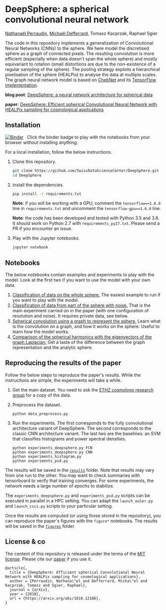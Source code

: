 # DeepSphere: a spherical convolutional neural network

[Nathanaël Perraudin][nath], [Michaël Defferrard][mdeff], Tomasz Kacprzak, Raphael Sgier

[nath]: https://perraudin.info
[mdeff]: http://deff.ch

The code in this repository implements a generalization of Convolutional Neural Networks (CNNs) to the sphere.
We here model the discretised sphere as a graph of connected pixels.
The resulting convolution is more efficient (especially when data doesn't span the whole sphere) and mostly equivariant to rotation (small distortions are due to the non-existence of a regular sampling of the sphere).
The pooling strategy exploits a hierarchical pixelisation of the sphere (HEALPix) to analyse the data at multiple scales.
The graph neural network model is based on [ChebNet][gcnn_paper] and its [TensorFlow implementation][gcnn_code].

**blog post**: [DeepSphere: a neural network architecture for spherical data][blog]

**paper**: [DeepSphere: Efficient spherical Convolutional Neural Network with HEALPix sampling for cosmological applications][paper]

[blog]: https://datascience.ch/deepsphere-a-neural-network-architecture-for-spherical-data
[paper]: https://arxiv.org/abs/1810.12186

[gcnn_paper]: https://arxiv.org/abs/1606.09375
[gcnn_code]: https://github.com/mdeff/cnn_graph/

## Installation

[![Binder](https://mybinder.org/badge.svg)][binder_lab]
&nbsp; Click the binder badge to play with the notebooks from your browser without installing anything.

[binder_lab]: https://mybinder.org/v2/gh/SwissDataScienceCenter/DeepSphere/master?urlpath=lab

For a local installation, follow the below instructions.

1. Clone this repository.
   ```sh
   git clone https://github.com/SwissDataScienceCenter/DeepSphere.git
   cd DeepSphere
   ```

2. Install the dependencies.
   ```sh
   pip install -r requirements.txt
   ```

   **Note**: if you will be working with a GPU, comment the
   `tensorflow==1.6.0` line in `requirements.txt` and uncomment the
   `tensorflow-gpu==1.6.0` line.

   **Note**: the code has been developed and tested with Python 3.5 and 3.6.
   It should work on Python 2.7 with `requirements_py27.txt`.
   Please send a PR if you encounter an issue.

3. Play with the Jupyter notebooks.
   ```sh
   jupyter notebook
   ```

## Notebooks

The below notebooks contain examples and experiments to play with the model.
Look at the first two if you want to use the model with your own data.

1. [Classification of data on the whole sphere.][whole_sphere]
   The easiest example to run if you want to play with the model.
1. [Classification of data from part of the sphere with noise.][part_sphere]
   That is the main experiment carried on in the paper (with one configuration of resolution and noise).
   It requires private data, see below.
1. [Spherical convolution using a graph to represent the sphere.][spherical_convolution]
   Learn what is the convolution on a graph, and how it works on the sphere.
   Useful to learn how the model works.
1. [Comparison of the spherical harmonics with the eigenvectors of the graph Laplacian.][spherical_vs_graph]
   Get a taste of the difference between the graph representation and the analytic sphere.

[whole_sphere]: https://nbviewer.jupyter.org/github/SwissDataScienceCenter/DeepSphere/blob/outputs/demo_whole_sphere.ipynb
[part_sphere]: https://nbviewer.jupyter.org/github/SwissDataScienceCenter/DeepSphere/blob/outputs/demo_part_sphere.ipynb
[spherical_convolution]: https://nbviewer.jupyter.org/github/SwissDataScienceCenter/DeepSphere/blob/outputs/demo_spherical_convolution.ipynb
[spherical_vs_graph]: https://nbviewer.jupyter.org/github/SwissDataScienceCenter/DeepSphere/blob/outputs/demo_spherical_vs_graph.ipynb

## Reproducing the results of the paper

[cosmo_eth]: http://www.cosmology.ethz.ch

Follow the below steps to reproduce the paper's results.
While the instructions are simple, the experiments will take a while.

1. Get the main dataset.
   You need to ask the [ETHZ cosmology research group][cosmo_eth] for a copy of the data.

2. Preprocess the dataset.
   ```
   python data_preprocess.py
   ```

3. Run the experiments.
   The first corresponds to the fully convolutional architecture variant of DeepSphere.
   The second corresponds to the classic CNN architecture variant.
   The last two are the baselines: an SVM that classifies histograms and power spectral densities.
   ```
   python experiments_deepsphere.py FCN
   python experiments_deepsphere.py CNN
   python experiments_histogram.py
   python experiments_psd.py
   ```

The results will be saved in the [`results`](results) folder.
Note that results may vary from one run to the other.
You may want to check summaries with tensorboard to verify that training converges.
For some experiments, the network needs a large number of epochs to stabilize.

The `experiments_deepsphere.py` and `experiments_psd.py` scripts can be executed in parallel in a HPC setting.
You can adapt the `launch_euler.py` and `launch_cscs.py` scripts to your particular setting.

Once the results are computed (or using those stored in the repository), you can reproduce the paper's figures with the `figure*` notebooks.
The results will be saved in the [`figures`](figures) folder.

## License & co

The content of this repository is released under the terms of the [MIT license](LICENCE.txt).
Please cite our [paper] if you use it.

```
@article{,
  title = {DeepSphere: Efficient spherical Convolutional Neural Network with HEALPix sampling for cosmological applications},
  author = {Perraudin, Nathana\"el and Defferrard, Micha\"el and Kacprzak, Tomasz and Sgier, Raphael},
  journal = {arXiv},
  year = {2018},
  url = {https://arxiv.org/abs/1810.12186},
}
```
